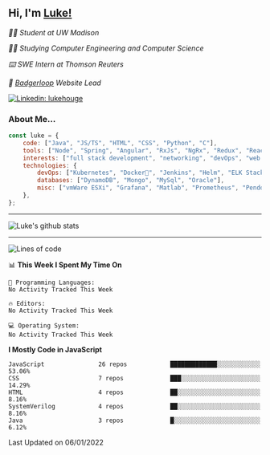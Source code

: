 <h2> Hi, I'm <a href="https://www.lukehouge.com">Luke!</a></h2>

<p><em>👨‍🎓 Student at UW Madison</em></p>
<p><em>🧑‍💻 Studying Computer Engineering and Computer Science</em></p>
<p><em>⌨️ SWE Intern at Thomson Reuters</em></p>
<p><em>🚆  <a href="https://badgerloop.com">Badgerloop</a> Website Lead</em></p>


[![Linkedin: lukehouge](https://img.shields.io/badge/-lukehouge-blue?style=flat-square&logo=Linkedin&logoColor=white&link=https://www.linkedin.com/in/lukehouge/)](https://www.linkedin.com/in/lukehouge/)

### About Me...  

```javascript
const luke = {
    code: ["Java", "JS/TS", "HTML", "CSS", "Python", "C"],
    tools: ["Node", "Spring", "Angular", "RxJs", "NgRx", "Redux", "React", "Electron", "Gradle"],
    interests: ["full stack development", "networking", "devOps", "web dev", "photography"],
    technologies: {
        devOps: ["Kubernetes", "Docker🐳", "Jenkins", "Helm", "ELK Stack"],
        databases: ["DynamoDB", "Mongo", "MySql", "Oracle"],
        misc: ["vmWare ESXi", "Grafana", "Matlab", "Prometheus", "Pendo", "Rancher", "Cisco"]
    },
};
```
---

![Luke's github stats](https://github-readme-stats.vercel.app/api?username=lukehouge&show_icons=true&theme=dracula)

---

<!--START_SECTION:waka-->
![Lines of code](https://img.shields.io/badge/From%20Hello%20World%20I%27ve%20Written-2%20Million%20lines%20of%20code-blue)

📊 **This Week I Spent My Time On** 

```text
💬 Programming Languages: 
No Activity Tracked This Week

🔥 Editors: 
No Activity Tracked This Week

💻 Operating System: 
No Activity Tracked This Week

```

**I Mostly Code in JavaScript** 

```text
JavaScript               26 repos            █████████████░░░░░░░░░░░░   53.06% 
CSS                      7 repos             ███░░░░░░░░░░░░░░░░░░░░░░   14.29% 
HTML                     4 repos             ██░░░░░░░░░░░░░░░░░░░░░░░   8.16% 
SystemVerilog            4 repos             ██░░░░░░░░░░░░░░░░░░░░░░░   8.16% 
Java                     3 repos             █░░░░░░░░░░░░░░░░░░░░░░░░   6.12%

```



 Last Updated on 06/01/2022
<!--END_SECTION:waka-->
